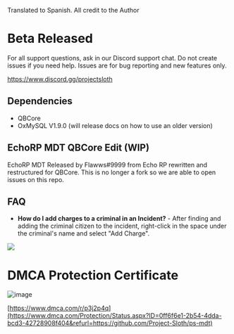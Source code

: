 Translated to Spanish. All credit to the Author

# Beta Released

For all support questions, ask in our Discord support chat. Do not create issues if you need help. Issues are for bug reporting and new features only. 

 https://www.discord.gg/projectsloth

## Dependencies

- QBCore
- OxMySQL V1.9.0 (will release docs on how to use an older version)

## EchoRP MDT QBCore Edit (WIP)

EchoRP MDT Released by Flawws#9999 from Echo RP rewritten and restructured for QBCore. 
This is no longer a fork so we are able to open issues on this repo.

## FAQ
- **How do I add charges to a criminal in an Incident?** - After finding and adding the criminal citizen to the incident, right-click in the space under the criminal's name and select "Add Charge".

![](https://i.imgur.com/WVEDLnJ.png)

# DMCA Protection Certificate
![image](https://user-images.githubusercontent.com/82112471/169714767-ac9aef04-e4b0-4144-840c-5453dcb05e01.png)

[https://www.dmca.com/r/p3j2p4q](https://www.dmca.com/Protection/Status.aspx?ID=0ff6f6e1-2b54-4dda-bcd3-42728908f404&refurl=https://github.com/Project-Sloth/ps-mdt)
